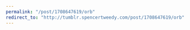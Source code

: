 ```yaml
---
permalink: "/post/1708647619/orb"
redirect_to: "http://tumblr.spencertweedy.com/post/1708647619/orb"
---
```

